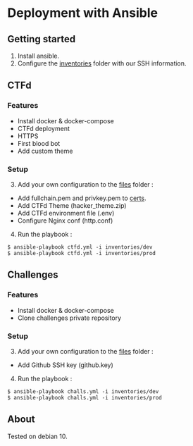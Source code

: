 # Deployment with Ansible

## Getting started

1. Install ansible.
2. Configure the [inventories](inventories/) folder with our SSH information.

## CTFd

### Features

- Install docker & docker-compose
- CTFd deployment
- HTTPS
- First blood bot
- Add custom theme

### Setup

3. Add your own configuration to the [files](roles/ctfd/files/) folder : 
- Add fullchain.pem and privkey.pem to [certs](roles/ctfd/files/certs).
- Add CTFd Theme (hacker_theme.zip)
- Add CTFd environment file (.env)
- Configure Nginx conf (http.conf)
4. Run the playbook :

```shell
$ ansible-playbook ctfd.yml -i inventories/dev
$ ansible-playbook ctfd.yml -i inventories/prod
```

## Challenges

### Features

- Install docker & docker-compose
- Clone challenges private repository

### Setup

3. Add your own configuration to the [files](roles/challs/files/) folder : 
- Add Github SSH key (github.key)
4. Run the playbook :

```shell
$ ansible-playbook challs.yml -i inventories/dev
$ ansible-playbook challs.yml -i inventories/prod
```

## About

Tested on debian 10.